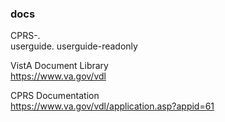 ### docs

CPRS-.  
userguide. 
userguide-readonly



VistA Document Library  
	https://www.va.gov/vdl  
	
CPRS Documentation  
   https://www.va.gov/vdl/application.asp?appid=61  


